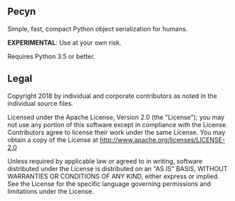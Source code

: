 ## Pecyn

Simple, fast, compact Python object serialization for humans.

__EXPERIMENTAL__: Use at your own risk.

Requires Python 3.5 or better.

Legal
-----

Copyright 2018 by individual and corporate contributors as
noted in the individual source files.

Licensed under the Apache License, Version 2.0 (the "License"); you may
not use any portion of this software except in compliance with
the License. Contributors agree to license their work under the same
License. You may obtain a copy of the License at
http://www.apache.org/licenses/LICENSE-2.0

Unless required by applicable law or agreed to in writing, software
distributed under the License is distributed on an "AS IS" BASIS,
WITHOUT WARRANTIES OR CONDITIONS OF ANY KIND, either express or implied.
See the License for the specific language governing permissions and
limitations under the License.
